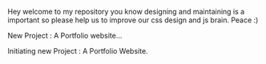 Hey welcome to my repository you know designing and maintaining is a important so please help us to improve our css design and js brain.
Peace :)

New Project :  A Portfolio website...

Initiating new Project :  A Portfolio Website.

